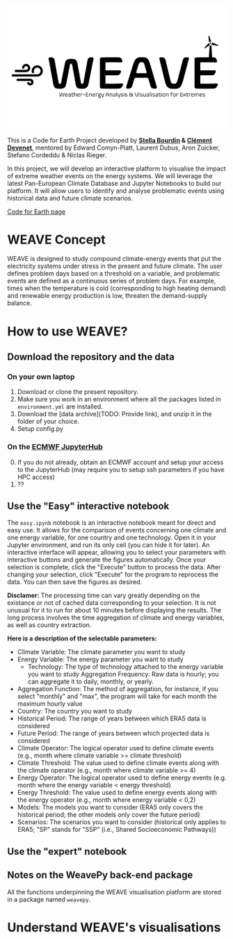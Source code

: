 ![image](logo/Logo/Slide1.png)

This is a Code for Earth Project developed by **[Stella Bourdin](https://stella-bourdin.github.io/) & [Clément Devenet](https://climatclement.com/)**,
mentored by Edward Comyn-Platt, Laurent Dubus, Aron Zuicker, Stefano Cordeddu & Niclas Rieger.

In this project, we will develop an interactive platform to visualise the impact of extreme weather events on the energy systems.
We will leverage the latest Pan-European Climate Database and Jupyter Notebooks to build our platform.
It will allow users to identify and analyse problematic events using historical data and future climate scenarios.

[Code for Earth page](https://codeforearth.ecmwf.int/project/weave-weather-energy-analysis-visualisation-for-extremes/)

# WEAVE Concept
WEAVE is designed to study compound climate-energy events that put the electricity systems under stress in the present and future climate.
The user defines problem days based on a threshold on a variable, and problematic events are defined as a continuous series of problem days. 
For example, times when the temperature is cold (corresponding to high heating demand) and renewable energy production is low, threaten the demand-supply balance. 

# How to use WEAVE?
## Download the repository and the data
### On your own laptop
1. Download or clone the present repository.
2. Make sure you work in an environment where all the packages listed in `environment.yml` are installed.
3. Download the [data archive](TODO: Provide link), and unzip it in the folder of your choice.
4. Setup config.py

### On the [ECMWF JupyterHub](jupyterhub.ecmwf.int/)
0. If you do not already, obtain an ECMWF account and setup your access to the JupyterHub (may require you to setup ssh parameters if you have HPC access)
1. ??

## Use the "Easy" interactive notebook
The `easy.ipynb` notebook is an interactive notebook meant for direct and easy use. It allows for the comparison of events concerning one climate and one energy variable, for one country and one technology. 
Open it in your Jupyter environment, and run its only cell (you can hide it for later). An interactive interface will appear, allowing you to select your parameters with interactive buttons and generate the figures automatically.
Once your selection is complete, click the "Execute" button to process the data.
After changing your selection, click "Execute" for the program to reprocess the data.
You can then save the figures as desired.

**Disclamer:** The processing time can vary greatly depending on the existance or not of cached data corresponding to your selection. It is not unusual for it to run for about 10 minutes before displaying the results. The long process involves the time aggregation of climate and energy variables, as well as country extraction.

**Here is a description of the selectable parameters:**
- Climate Variable: The climate parameter you want to study
- Energy Variable: The energy parameter you want to study
    - Technology: The type of technology attached to the energy variable you want to study
Aggregation Frequency: Raw data is hourly; you can aggregate it to daily, monthly, or yearly.
- Aggregation Function: The method of aggregation, for instance, if you select "monthly" and "max", the program will take for each month the maximum hourly value
- Country: The country you want to study
- Historical Period: The range of years between which ERA5 data is considered
- Future Period: The range of years between which projected data is considered
- Climate Operator: The logical operator used to define climate events (e.g., month where climate variable >= climate threshold)
- Climate Threshold: The value used to define climate events along with the climate operator (e.g., month where climate variable >= 4)
- Energy Operator: The logical operator used to define energy events (e.g. month where the energy variable < energy threshold)
- Energy Threshold: The value used to define energy events along with the energy operator (e.g., month where energy variable < 0,2)
- Models: The models you want to consider (ERA5 only covers the historical period; the other models only cover the future period)
- Scenarios: The scenarios you want to consider (historical only applies to ERA5; "SP" stands for "SSP" (i.e., Shared Socioeconomic Pathways))

## Use the "expert" notebook


## Notes on the WeavePy back-end package
All the functions underpinning the WEAVE visualisation platform are stored in a package named `weavepy`.

# Understand WEAVE's visualisations
